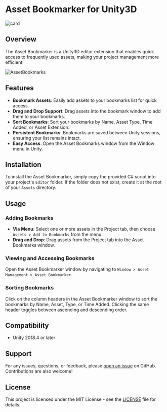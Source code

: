 # Asset Bookmarker for Unity3D


![card](https://github.com/Bjorn-Slettemark/AssetBookmarker/assets/136645500/d42a99c1-2ae6-462c-84f9-cfa4c6d2a26c)

## Overview

The Asset Bookmarker is a Unity3D editor extension that enables quick access to frequently used assets, making your project management more efficient.  

![AssetBookmarks](https://github.com/Bjorn-Slettemark/ObjectBookmarks/assets/136645500/4d30343a-e520-4646-9584-dc53323d990c)

## Features

- **Bookmark Assets**: Easily add assets to your bookmarks list for quick access.
- **Drag and Drop Support**: Drag assets into the bookmark window to add them to your bookmarks.
- **Sort Bookmarks**: Sort your bookmarks by Name, Asset Type, Time Added, or Asset Extension.
- **Persistent Bookmarks**: Bookmarks are saved between Unity sessions, ensuring your list remains intact.
- **Easy Access**: Open the Asset Bookmarks window from the Window menu in Unity.

## Installation

To install the Asset Bookmarker, simply copy the provided C# script into your project's `Editor` folder. If the folder does not exist, create it at the root of your `Assets` directory.

## Usage

### Adding Bookmarks

- **Via Menu**: Select one or more assets in the Project tab, then choose `Assets > Add to Bookmarks` from the menu.
- **Drag and Drop**: Drag assets from the Project tab into the Asset Bookmarks window.

### Viewing and Accessing Bookmarks

Open the Asset Bookmarker window by navigating to `Window > Asset Management > Asset Bookmarker`.

### Sorting Bookmarks

Click on the column headers in the Asset Bookmarker window to sort the bookmarks by Name, Asset, Type, or Time Added. Clicking the same header toggles between ascending and descending order.

## Compatibility

- Unity 2018.4 or later

## Support

For any issues, questions, or feedback, please [open an issue](https://github.com/yourusername/AssetBookmarksEditor/issues) on GitHub. Contributions are also welcome!

## License

This project is licensed under the MIT License - see the [LICENSE](LICENSE) file for details.
